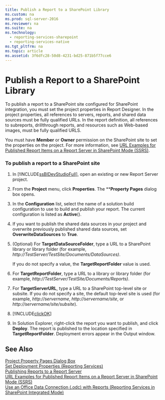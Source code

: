 ```yaml
---
title: Publish a Report to a SharePoint Library
ms.custom: na
ms.prod: sql-server-2016
ms.reviewer: na
ms.suite: na
ms.technology: 
  - reporting-services-sharepoint
  - reporting-services-native
ms.tgt_pltfrm: na
ms.topic: article
ms.assetid: 3f6dfc28-50d8-4231-bd25-871b5f77cce6
---
```

# Publish a Report to a SharePoint Library
  To publish a report to a SharePoint site configured for SharePoint integration, you must set the project properties in Report Designer. In the project properties, all references to servers, reports, and shared data sources must be fully qualified URLs. In the report definition, all references to subreports, drillthrough reports, and resources such as Web-based images, must be fully qualified URLS.  
  
 You must have **Member** or **Owner** permission on the SharePoint site to set the properties on the project. For more information, see [URL Examples for Published Report Items on a Report Server in SharePoint Mode &#40;SSRS&#41;](../../Topics\TopicNameContainA/URL-Examples-for-Published-Report-Items-on-a-Report-Server-in-SharePoint-Mode--SSRS-.md).  
  
### To publish a report to a SharePoint site  
  
1.  In [!INCLUDE[ssBIDevStudioFull](../../Token\Other/ssBIDevStudioFull_md.md)], open an existing or new Report Server project.  
  
2.  From the **Project** menu, click **Properties**. The *<project>***Property Pages** dialog box opens.  
  
3.  In the **Configuration** list, select the name of a solution build configuration to use to build and publish your report. The current configuration is listed as **Active**(*<configuration>*).  
  
4.  If you want to publish the shared data sources in your project and overwrite previously published shared data sources, set **OverwriteDataSources** to **True**.  
  
5.  (Optional) For **TargetDataSourceFolder**, type a URL to a SharePoint library or library folder (for example, *http://TestServer/TestSite/Documents/DataSources)*.  
  
     If you do not specify a value, the **TargetReportFolder** value is used.  
  
6.  For **TargetReportFolder**, type a URL to a library or library folder (for example, *http://TestServer/TestSite/Documents/Reports)*.  
  
7.  For **TargetServerURL**, type a URL to a SharePoint top-level site or subsite. If you do not specify a site, the default top-level site is used (for example, *http://servername*, *http://servername/site*, or *http://servername/site/subsite*).  
  
8.  [!INCLUDE[clickOK](../../Token\Other/clickOK_md.md)]  
  
9. In Solution Explorer, right-click the report you want to publish, and click **Deploy**. The report is published to the location specified in **TargetReportFolder**. Deployment errors appear in the Output window.  
  
## See Also  
 [Project Property Pages Dialog Box](../../Topics\TopicNameNotContainA/Project-Property-Pages-Dialog-Box.md)   
 [Set Deployment Properties &#40;Reporting Services&#41;](../../Topics\TopicNameNotContainA/Set-Deployment-Properties--Reporting-Services-.md)   
 [Publishing Reports to a Report Server](../../Topics\TopicNameContainA/Publishing-Reports-to-a-Report-Server.md)   
 [URL Examples for Published Report Items on a Report Server in SharePoint Mode &#40;SSRS&#41;](../../Topics\TopicNameContainA/URL-Examples-for-Published-Report-Items-on-a-Report-Server-in-SharePoint-Mode--SSRS-.md)   
 [Use an Office Data Connection &#40;.odc&#41; with Reports &#40;Reporting Services in SharePoint Integrated Mode&#41;](../../Topics\TopicNameNotContainA/Use-an-Office-Data-Connection--.odc--with-Reports--Reporting-Services-in-SharePoint-Integrated-Mode-.md)  
  
  